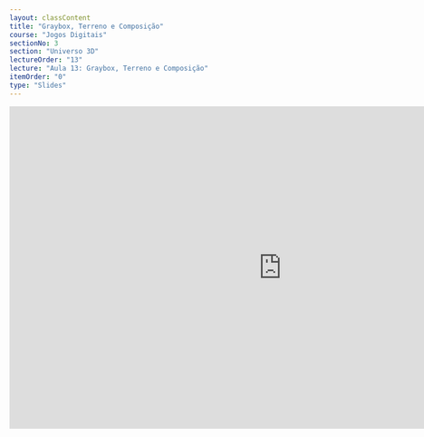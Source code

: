 ```yaml
---
layout: classContent
title: "Graybox, Terreno e Composição"
course: "Jogos Digitais"
sectionNo: 3
section: "Universo 3D"
lectureOrder: "13"
lecture: "Aula 13: Graybox, Terreno e Composição"
itemOrder: "0"
type: "Slides"
---
```


<iframe src="https://docs.google.com/presentation/d/e/2PACX-1vQGegCC1d00Nw-NZ4Q9Rb5wb5TNNfzyO9mnPTmAYh_zD2NcPzga6A03VGNERMn6PfiGj0sCXr2Mzst0/embed?start=false&loop=false&delayms=3000" frameborder="0" width="960" height="569" allowfullscreen="true" mozallowfullscreen="true" webkitallowfullscreen="true"></iframe>
